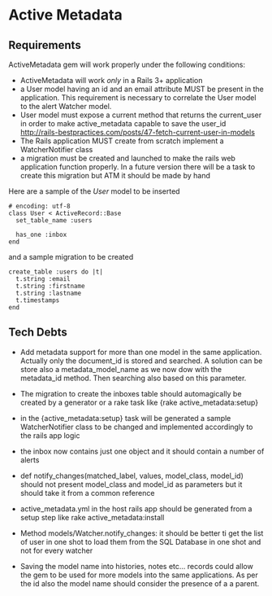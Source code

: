 Active Metadata
====
               
Requirements
---

ActiveMetadata gem will work properly under the following conditions:

*	ActiveMetadata will work _only_ in a Rails 3+ application 
*	a User model having an id and an email attribute MUST be present in the application. This requirement is necessary 
	to correlate the User model to the alert Watcher model.
*   User model must expose a current method that returns the current_user in order to make active_metadata capable to save the user_id	
    http://rails-bestpractices.com/posts/47-fetch-current-user-in-models
*	The Rails application MUST create from scratch implement a WatcherNotifier class 
* 	a migration must be created and launched to make the rails web application function properly. In a future
	version there will be a task to create this migration but ATM it should be made by hand
	                                                                                
Here are a sample of the *User* model to be inserted

	# encoding: utf-8
	class User < ActiveRecord::Base  
	  set_table_name :users  

	  has_one :inbox
	end
	  
and a sample migration to be created

	create_table :users do |t|
	  t.string :email
	  t.string :firstname
	  t.string :lastname
	  t.timestamps
	end

Tech Debts
---

* Add metadata support for more than one model in the same application. Actually only the document_id is stored and searched.
  A solution can be store also a metadata_model_name as we now dow with the metadata_id method. Then searching also based on this parameter.

* The migration to create the inboxes table should automagically be created by 
  a generator or a rake task like {rake active_metadata:setup}

* in the {active_metadata:setup} task will be generated a sample WatcherNotifier class
  to be changed and implemented accordingly to the rails app logic

* the inbox now contains just one object and it should contain a number of alerts

* def notify_changes(matched_label, values, model_class, model_id) should not present
  model_class and model_id as parameters but it should take it from a common reference
* active_metadata.yml in the host rails app should be generated from a setup step like
  rake active_metadata:install
	
* Method models/Watcher.notify_changes: it should be better ti get the list of user 
  in one shot to load them from the SQL Database in one shot and not for every watcher
	
* Saving the model name into histories, notes etc... records could allow the gem to be used 
  for more models into the same applications. As per the id also the model name should consider the presence of a a
  parent.	
